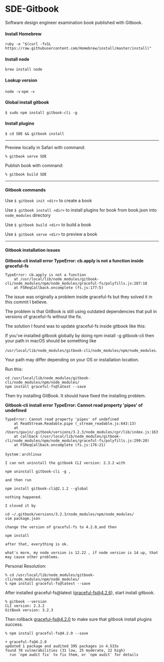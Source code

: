 # SDE-Gitbook
Software design engineer examination book published with Gitbook.

#### Install Homebrew
`ruby -e "$(curl -fsSL https://raw.githubusercontent.com/Homebrew/install/master/install)"`
#### Install node
`brew install node`
#### Lookup version
`node -v`
`npm -v`

#### Global install gitbook
`$ sudo npm install gitbook-cli -g`

#### Install plugins
`$ cd SDE && gitbook install`

***
Preview locally in Safari with command:
```
% gitbook serve SDE
```
Publish book with command:
```
% gitbook build SDE
```
***
#### Gitbook commands
Use `$ gitbook init <dir>`  to create a book

Use `$ gitbook install <dir>`  to install plugins for book from book.json into `node_modules` directory

Use `$ gitbook build <dir>` to build a book

Use `$ gitbook serve <dir>` to preview a book
***
#### Gitbook installation issues

**Gitbook-cli install error TypeError: cb.apply is not a function inside graceful-fs**
```
TypeError: cb.apply is not a function
    at /usr/local/lib/node_modules/gitbook-cli/node_modules/npm/node_modules/graceful-fs/polyfills.js:287:18
    at FSReqCallback.oncomplete (fs.js:177:5)
```

The issue was originally a problem inside graceful-fs but they solved it in this commit I believe.

The problem is that GitBook is still using outdated dependencies that pull in versions of graceful-fs without the fix.

The solution I found was to update graceful-fs inside gitbook like this:

If you've installed gitbook globally by doing npm install -g gitbook-cli then your path in macOS should be something like

`/usr/local/lib/node_modules/gitbook-cli/node_modules/npm/node_modules`. 

Your path may differ depending on your OS or installation location.

Run this:
```
cd /usr/local/lib/node_modules/gitbook-cli/node_modules/npm/node_modules/
npm install graceful-fs@latest --save
```
Then try installing GitBook. It should have fixed the installing problem.

**Gitbook-cli install error TypeError: Cannot read property 'pipes' of undefined**
```
TypeError: Cannot read property 'pipes' of undefined
    at ReadStream.Readable.pipe (_stream_readable.js:643:13)
    at /Users/gavin/.gitbook/versions/3.2.3/node_modules/cpr/lib/index.js:163:22
    at callback (/usr/local/lib/node_modules/gitbook-cli/node_modules/npm/node_modules/graceful-fs/polyfills.js:299:20)
    at FSReqCallback.oncomplete (fs.js:176:21)
```

```
System：archlinux

I can not uninstall the gitbook CLI version: 2.3.2 with

npm uninstall gitbook-cli -g ,

and then run

npm install gitbook-cli@2.1.2 --global

nothing happened.

I sloved it by

cd ~/.gitbook/versions/3.2.3/node_modules/npm/node_modules/
vim package.json 

change the version of graceful-fs to 4.2.0,and then

npm install

after that, everything is ok.

what's more, my node version is 12.22 , if node version is 14 up, that may cause other problems.
```

Personal Resolution:

```
% cd /usr/local/lib/node_modules/gitbook-cli/node_modules/npm/node_modules/
% npm install graceful-fs@latest --save
```
After installed graceful-fs@latest (graceful-fs@4.2.6), start install gitbook.
```
% gitbook --version
CLI version: 2.3.2
GitBook version: 3.2.3
```
Then rollback graceful-fs@4.2.0 to make sure that gitbook install plugins success.
```
% npm install graceful-fs@4.2.0 --save 

+ graceful-fs@4.2.0
updated 1 package and audited 395 packages in 4.533s
found 78 vulnerabilities (31 low, 25 moderate, 22 high)
  run `npm audit fix` to fix them, or `npm audit` for details
```

